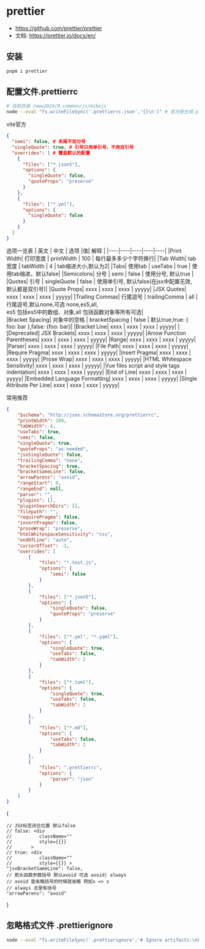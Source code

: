 # prettier
- https://github.com/prettier/prettier
- 文档: https://prettier.io/docs/en/

## 安装
```sh
pnpm i prettier
```

## 配置文件.prettierrc
```sh
# 当前目录 /www2024/0_common/js/mikejs
node --eval "fs.writeFileSync('.prettierrc.json','{}\n')" # 官方是生成.prettierrc文件，这里同vite一样，生成.json文件
```
vite官方
```json
{
  "semi": false, # 末尾不加分号
  "singleQuote": true, # 引号只用单引号，不用双引号
  "overrides": [ # 覆盖默认的配置
    {
      "files": ["*.json5"],
      "options": {
        "singleQuote": false,
        "quoteProps": "preserve"
      }
    },
    {
      "files": ["*.yml"],
      "options": {
        "singleQuote": false
      }
    }
  ]
}
```
选项一览表
| 英文 | 中文 | 选项 |值| 解释 |
|----|----|----|----|----|
|Print Width| 打印宽度 |  printWidth | 100 |  每行最多多少个字符换行|
|Tab Width| tab宽度 |  tabWidth | 4 |  tab缩进大小,默认为2|
|Tabs| 使用tab |  useTabs | true  |  使用tab缩进，默认false|
|Semicolons| 分号 |  semi | false | 使用分号, 默认true |
|Quotes| 引号 |  singleQuote | false |  使用单引号, 默认false(在jsx中配置无效, 默认都是双引号)|
|Quote Props| xxxx |  xxxx | xxxx |  yyyyy|
|JSX Quotes| xxxx |  xxxx | xxxx |  yyyyy|
|Trailing Commas| 行尾逗号 |  trailingComma | all |  行尾逗号,默认none,可选 none,es5,all,<br/> es5 包括es5中的数组、对象,all 包括函数对象等所有可选|   
|Bracket Spacing| 对象中的空格 |  bracketSpacing | false |  默认true,true: { foo: bar },false: {foo: bar}|
|Bracket Line| xxxx |  xxxx | xxxx |  yyyyy|
|[Deprecated] JSX Brackets| xxxx |  xxxx | xxxx |  yyyyy|
|Arrow Function Parentheses| xxxx |  xxxx | xxxx |  yyyyy|
|Range| xxxx |  xxxx | xxxx |  yyyyy|
|Parser| xxxx |  xxxx | xxxx |  yyyyy|
|File Path| xxxx |  xxxx | xxxx |  yyyyy|
|Require Pragma| xxxx |  xxxx | xxxx |  yyyyy|
|Insert Pragma| xxxx |  xxxx | xxxx |  yyyyy|
|Prose Wrap| xxxx |  xxxx | xxxx |  yyyyy|
|HTML Whitespace Sensitivity| xxxx |  xxxx | xxxx |  yyyyy|
|Vue files script and style tags indentation| xxxx |  xxxx | xxxx |  yyyyy|
|End of Line| xxxx |  xxxx | xxxx |  yyyyy|
|Embedded Language Formatting| xxxx |  xxxx | xxxx |  yyyyy|
|Single Attribute Per Line| xxxx |  xxxx | xxxx |  yyyyy|

常用推荐
```json
{
	"$schema": "http://json.schemastore.org/prettierrc",
	"printWidth": 100,
	"tabWidth": 4,
	"useTabs": true,
	"semi": false,
	"singleQuote": true,
	"quoteProps": "as-needed",
	"jsxSingleQuote": false,
	"trailingComma": "none",
	"bracketSpacing": true,
	"bracketSameLine": false,
	"arrowParens": "avoid",
	"rangeStart": 0,
	"rangeEnd": null,
	"parser": "",
	"plugins": [],
	"pluginSearchDirs": [],
	"filepath": "",
	"requirePragma": false,
	"insertPragma": false,
	"proseWrap": "preserve",
	"htmlWhitespaceSensitivity": "css",
	"endOfLine": "auto",
	"cursorOffset": -1,
	"overrides": [
		{
			"files": "*.test.js",
			"options": {
				"semi": false
			}
		},
		{
			"files": ["*.json5"],
			"options": {
				"singleQuote": false,
				"quoteProps": "preserve"
			}
		},
		{
			"files": ["*.yml", "*.yaml"],
			"options": {
				"singleQuote": true,
				"useTabs": false,
				"tabWidth": 2
			}
		},
		{
			"files": ["*.toml"],
			"options": {
				"singleQuote": true,
				"useTabs": false,
				"tabWidth": 2
			}
		},
		{
			"files": ["*.md"],
			"options": {
				"useTabs": false,
				"tabWidth": 2
			}
		},
		{
			"files": ".prettierrc",
			"options": {
				"parser": "json"
			}
		}
	]
}
```

{



    


    // JSX标签闭合位置 默认false
    // false: <div
    //          className=""
    //          style={{}}
    //       >
    // true: <div
    //          className=""
    //          style={{}} >
    "jsxBracketSameLine": false,
    // 箭头函数参数括号 默认avoid 可选 avoid| always
    // avoid 能省略括号的时候就省略 例如x => x
    // always 总是有括号
    "arrowParens": "avoid"
}


## 忽略格式文件 .prettierignore 
 ```sh
 node --eval "fs.writeFileSync('.prettierignore','# Ignore artifacts:\nbuild\ncoverage\n')"
 ```